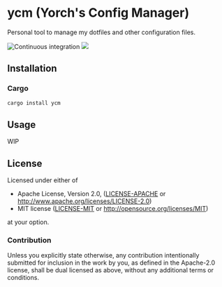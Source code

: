 <div class="oranda-hide">

# ycm (Yorch's Config Manager)

</div>

Personal tool to manage my dotfiles and other configuration files.

![Continuous integration](https://github.com/JorgeMayoral/ycm/workflows/Continuous%20integration/badge.svg)
[![](https://img.shields.io/crates/v/ycm.svg)](https://crates.io/crates/ycm)

<div class="oranda-hide">

## Installation

### Cargo

```sh
cargo install ycm
```

</div>

## Usage

WIP

## License

Licensed under either of

* Apache License, Version 2.0, ([LICENSE-APACHE](LICENSE-APACHE) or http://www.apache.org/licenses/LICENSE-2.0)
* MIT license ([LICENSE-MIT](LICENSE-MIT) or http://opensource.org/licenses/MIT)

at your option.

### Contribution

Unless you explicitly state otherwise, any contribution intentionally submitted
for inclusion in the work by you, as defined in the Apache-2.0 license, shall be dual licensed as above, without any
additional terms or conditions.